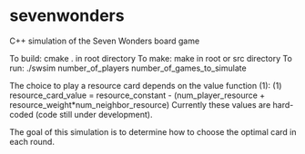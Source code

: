 # sevenwonders
C++ simulation of the Seven Wonders board game

To build: cmake . in root directory
To make: make in root or src directory
To run: ./swsim number_of_players number_of_games_to_simulate

The choice to play a resource card depends on the value function (1):
(1) resource_card_value = resource_constant - (num_player_resource + resource_weight*num_neighbor_resource)
Currently these values are hard-coded (code still under development). 

The goal of this simulation is to determine how to choose the optimal card in each round. 
